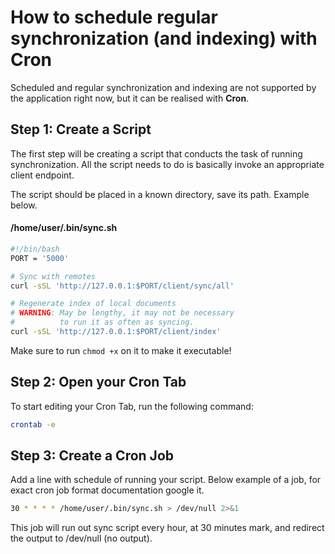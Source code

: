 # How to schedule regular synchronization (and indexing) with Cron
Scheduled and regular synchronization and indexing are not supported by the application right now, but it can be realised with **Cron**.

## Step 1: Create a Script
The first step will be creating a script that conducts the task of running synchronization. All the script needs to do is basically invoke an appropriate client endpoint. 

The script should be placed in a known directory, save its path. Example below.
#### /home/user/.bin/sync.sh 
```sh
#!/bin/bash
PORT = '5000'

# Sync with remotes
curl -sSL 'http://127.0.0.1:$PORT/client/sync/all'

# Regenerate index of local documents
# WARNING: May be lengthy, it may not be necessary
#          to run it as often as syncing.
curl -sSL 'http://127.0.0.1:$PORT/client/index'
```
Make sure to run `chmod +x` on it to make it executable!

## Step 2: Open your Cron Tab
To start editing your Cron Tab, run the following command:
```sh
crontab -e
```

## Step 3: Create a Cron Job
Add a line with schedule of running your script. Below example of a job, for exact cron job format documentation google it.
```sh
30 * * * * /home/user/.bin/sync.sh > /dev/null 2>&1 
```
This job will run out sync script every hour, at 30 minutes mark, and redirect the output to /dev/null (no output).


